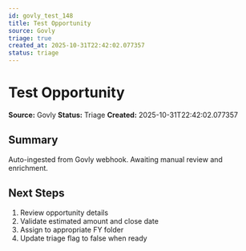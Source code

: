 ```yaml
---
id: govly_test_148
title: Test Opportunity
source: Govly
triage: true
created_at: 2025-10-31T22:42:02.077357
status: triage
---
```


# Test Opportunity

**Source:** Govly
**Status:** Triage
**Created:** 2025-10-31T22:42:02.077357

## Summary

Auto-ingested from Govly webhook. Awaiting manual review and enrichment.

## Next Steps

1. Review opportunity details
2. Validate estimated amount and close date
3. Assign to appropriate FY folder
4. Update triage flag to false when ready
